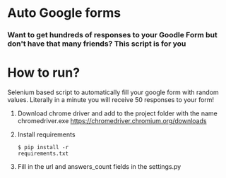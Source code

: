 <h1>Auto Google forms </h1>

<h3>Want to get hundreds of responses to your Goodle Form but don't have that many friends? This script is for you</h3>
<h1>How to run?</h1>
Selenium based script to automatically fill your google form with random values. Literally in a minute you will receive 50 responses to your form!

1. Download chrome driver and add to the project folder with the name chromedriver.exe  https://chromedriver.chromium.org/downloads

2. Install requirements <pre><code>$ pip install -r requirements.txt</code></pre>

3. Fill in the url and answers_count fields in the settings.py

